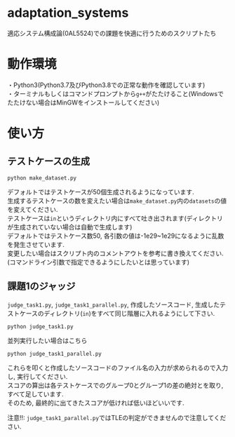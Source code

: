# adaptation_systems
適応システム構成論(0AL5524)での課題を快適に行うためのスクリプトたち
# 動作環境
・Python3(Python3.7及びPython3.8での正常な動作を確認しています)  
・ターミナルもしくはコマンドプロンプトから`g++`がたたけること(Windowsでたたけない場合はMinGWをインストールしてください)
# 使い方
## テストケースの生成
```
python make_dataset.py
```
デフォルトではテストケースが50個生成されるようになっています.  
生成するテストケースの数を変えたい場合は`make_dataset.py`内の`datasets`の値を変えてください.  
テストケースは`in`というディレクトリ内にすべて吐き出されます(ディレクトリが生成されていない場合は自動で生成します)  
デフォルトではテストケース数50, 各引数の値は-1e29~1e29になるように乱数を発生させています.  
変更したい場合はスクリプト内のコメントアウトを参考に書き換えてください.(コマンドライン引数で指定できるようにしたいとは思っています)

## 課題1のジャッジ
`judge_task1.py`, `judge_task1_parallel.py`, 作成したソースコード, 生成したテストケースのディレクトリ(`in`)をすべて同じ階層に入れるようにして下さい.  
```
python judge_task1.py
```

並列実行したい場合はこちら
```
python judge_task1_parallel.py
```
これらを叩くと作成したソースコードのファイル名の入力が求められるので入力し, 実行してください.  
スコアの算出は各テストケースでのグループ0とグループ1の差の絶対とを取り, すべて足しています.  
そのため, 最終的に出てきたスコアが低ければ低いほどいいです.  

注意!!: `judge_task1_parallel.py`ではTLEの判定ができませんので注意してください.
